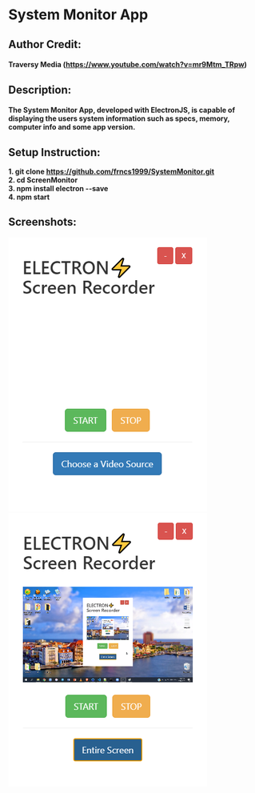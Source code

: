 # System Monitor App
 ## Author Credit: 
 #### Traversy Media (https://www.youtube.com/watch?v=mr9Mtm_TRpw)
 ## Description: 
 #### The System Monitor App, developed with ElectronJS, is capable of displaying the users system information such as specs, memory, computer info and some app version.
 ## Setup Instruction:
   <b>1. git clone https://github.com/frncs1999/SystemMonitor.git <br>
   2. cd ScreenMonitor<br>
   3. npm install electron --save<br>
   4. npm start<b>
 ## Screenshots:
 ![](https://github.com/frncs1999/ScreenRecorder/blob/master/Screen-Recorder/ss_01.png)
 ![](https://github.com/frncs1999/ScreenRecorder/blob/master/Screen-Recorder/ss_02.png)

